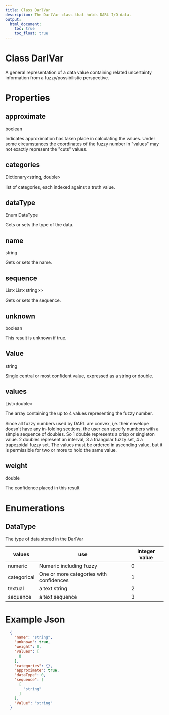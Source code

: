 ```yaml
---
title: Class DarlVar
description: The DarlVar class that holds DARL I/O data.
output:
  html_document:
    toc: true
    toc_float: true
---
```

Class DarlVar
===

A general representation of a data value containing related uncertainty information from a fuzzy/possibilistic perspective.

# Properties

## approximate
boolean

Indicates approximation has taken place in calculating the values.
Under some circumstances the coordinates of the fuzzy number in "values" may not exactly represent the "cuts" values.


## categories
Dictionary&lt;string, double&gt;

list of categories, each indexed against a truth value.

## dataType
Enum DataType

Gets or sets the type of the data.


## name
string

Gets or sets the name.

## sequence
List&lt;List&lt;string&gt;&gt;

Gets or sets the sequence.

## unknown
boolean

This result is unknown if true.

## Value
string

Single central or most confident value, expressed as a string or double.


## values
List&lt;double&gt;

The array containing the up to 4 values representing the fuzzy number.

Since all fuzzy numbers used by DARL are convex, i,e. their envelope doesn't have any in-folding sections, the user can specify numbers with a simple sequence of doubles. So 1 double represents a crisp or singleton value. 2 doubles represent an interval, 3 a triangular fuzzy set, 4 a trapezoidal fuzzy set. The values must be ordered in ascending value, but it is permissible for two or more to hold the same value.


## weight
double

The confidence placed in this result

# Enumerations

## DataType

The type of data stored in the DarlVar

| values | use | integer value |
|----|----|----|
|numeric|Numeric including fuzzy|0|
|categorical|One or more categories with confidences|1|
|textual| a text string|2|
|sequence|a text sequence|3|

# Example Json

```json
  {
    "name": "string",
    "unknown": true,
    "weight": 0,
    "values": [
      0
    ],
    "categories": {},
    "approximate": true,
    "dataType": 0,
    "sequence": [
      [
        "string"
      ]
    ],
    "Value": "string"
  }
```


